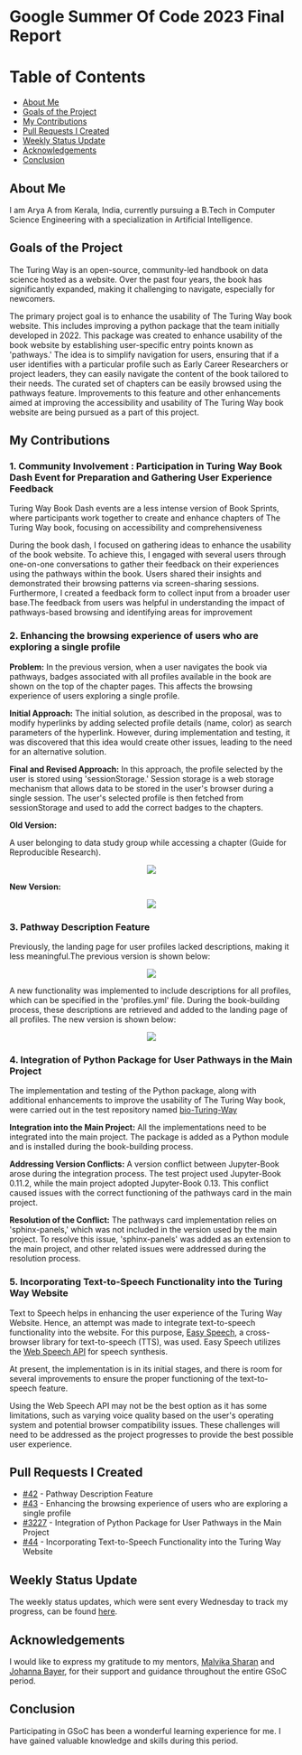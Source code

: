 # Google Summer Of Code 2023 Final Report

# Table of Contents
- [About Me](#about-me)
- [Goals of the Project](#goals-of-the-project)
- [My Contributions](#my-contributions)
- [Pull Requests I Created](#pull-requests-i-created)
- [Weekly Status Update](#weekly-status-update)
- [Acknowledgements](#acknowledgements)
- [Conclusion](#conclusion)



## About Me


I am Arya A from Kerala, India, currently pursuing a B.Tech in Computer Science Engineering with a specialization in Artificial Intelligence.


## Goals of the Project

The Turing Way is an open-source, community-led handbook on data science hosted as a website. Over the past four years, the book has significantly expanded, making it challenging to navigate, especially for newcomers.

The primary project goal is to enhance the usability of The Turing Way book website. This includes improving a python package that the team initially developed in 2022. This package was created to enhance usability of the book website by establishing user-specific entry points known as 'pathways.' The idea is to simplify navigation for users, ensuring that if a user identifies with a particular profile such as Early Career Researchers or project leaders, they can easily navigate the content of the book tailored to their needs. The curated set of chapters can be easily browsed using the pathways feature. Improvements to this feature and other enhancements aimed at improving the accessibility and usability of The Turing Way book website are being pursued as a part of this project.


## My Contributions

### 1. Community Involvement : Participation in Turing Way Book Dash Event for Preparation and Gathering User Experience Feedback

Turing Way Book Dash events are a less intense version of Book Sprints, where participants work together to create and enhance chapters of The Turing Way book, focusing on accessibility and comprehensiveness

During the book dash, I focused on gathering ideas to enhance the usability of the book website. To achieve this, I engaged with several users through one-on-one conversations to gather their feedback on their experiences using the pathways within the book. Users shared their insights and demonstrated their browsing patterns via screen-sharing sessions. Furthermore, I created a feedback form to collect input from a broader user base.The feedback from users was helpful in understanding the impact of pathways-based browsing and identifying areas for improvement


### 2. Enhancing the browsing experience of users who are exploring a single profile

**Problem:**  In the previous version, when a user navigates the book via pathways, badges associated with all profiles available in the book are shown on the top of the chapter pages. This affects the browsing experience of users exploring a single profile.

**Initial Approach:** The initial solution, as described in the proposal, was to modify hyperlinks by adding selected profile details (name, color) as search parameters of the hyperlink. However, during implementation and testing, it was discovered that this idea would create other issues, leading to the need for an alternative solution.

**Final and Revised Approach:**  In this approach, the profile selected by the user is stored using 'sessionStorage.' Session storage is a web storage mechanism that allows data to be stored in the user's browser during a single session. The user's selected profile is then fetched from sessionStorage and used to add the correct badges to the chapters.

**Old Version:**

A user belonging to data study group while accessing a chapter (Guide for Reproducible Research).

<p align="center"><kbd><img src="Images/img1.png"  /></kbd></p>


**New Version:**

<p align="center"><kbd><img src="Images/img0.png" /></kbd></p>

### 3. Pathway Description Feature

Previously, the landing page for user profiles lacked descriptions, making it less meaningful.The previous version is shown below:

<p align="center"><kbd><img src="Images/img2.png" /></kbd></p>

A new functionality was implemented to include descriptions for all profiles, which can be specified in the 'profiles.yml' file. During the book-building process, these descriptions are retrieved and added to the landing page of all profiles. The new version is shown below:

<p align="center"><kbd><img src="Images/img3.png" /></kbd></p>

### 4. Integration of Python Package for User Pathways in the Main Project


The implementation and testing of the Python package, along with additional enhancements to improve the usability of The Turing Way book, were carried out in the test repository named [bio-Turing-Way](https://github.com/alan-turing-institute/bio-Turing-Way)

**Integration into the Main Project:**  All the implementations need to be integrated into the main project. The package is added as a Python module and is installed during the book-building process.

**Addressing Version Conflicts:** A version conflict between Jupyter-Book arose during the integration process. The test project used Jupyter-Book 0.11.2, while the main project adopted Jupyter-Book 0.13. This conflict caused issues with the correct functioning of the pathways card in the main project.

**Resolution of the Conflict:** The pathways card implementation relies on 'sphinx-panels,' which was not included in the version used by the main project. To resolve this issue, 'sphinx-panels' was added as an extension to the main project, and other related issues were addressed during the resolution process.


### 5. Incorporating Text-to-Speech Functionality into the Turing Way Website

Text to Speech helps in enhancing the user experience of the Turing Way Website. Hence, an attempt was made to integrate text-to-speech functionality into the website. For this purpose, [Easy Speech](https://github.com/jankapunkt/easy-speech/tree/master), a cross-browser library for text-to-speech (TTS), was used. Easy Speech utilizes the [Web Speech API](https://developer.mozilla.org/en-US/docs/Web/API/SpeechSynthesis) for speech synthesis.

At present, the implementation is in its initial stages, and there is room for several improvements to ensure the proper functioning of the text-to-speech feature.

Using the Web Speech API may not be the best option as it has some limitations, such as varying voice quality based on the user's operating system and potential browser compatibility issues. These challenges will need to be addressed as the project progresses to provide the best possible user experience.



## Pull Requests I Created

- [#42](https://github.com/alan-turing-institute/bio-Turing-Way/pull/42) - Pathway Description Feature
- [#43](https://github.com/alan-turing-institute/bio-Turing-Way/pull/43) - Enhancing the browsing experience of users who are exploring a single profile
- [#3227](https://github.com/the-turing-way/the-turing-way/pull/3277) - Integration of Python Package for User Pathways in the Main Project
- [#44](https://github.com/alan-turing-institute/bio-Turing-Way/pull/44) - Incorporating Text-to-Speech Functionality into the Turing Way Website

## Weekly Status Update

The weekly status updates, which were sent every Wednesday to track my progress, can be found [here](https://github.com/the-turing-way/the-turing-way/discussions/3081).

## Acknowledgements

I would like to express my gratitude to my mentors, [Malvika Sharan](https://github.com/malvikasharan) and [Johanna Bayer](https://github.com/likeajumprope), for their support and guidance throughout the entire GSoC period.

## Conclusion

Participating in GSoC has been a wonderful learning experience for me. I have gained valuable knowledge and skills during this period.

